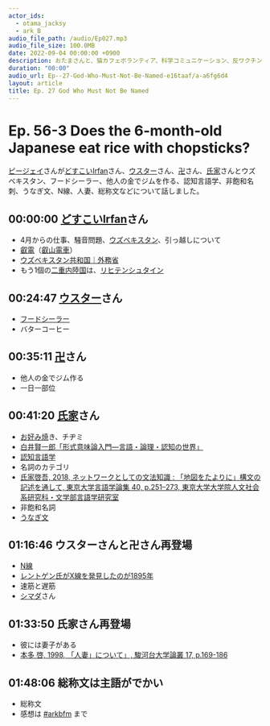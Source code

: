 ```yaml
---
actor_ids:
  - otama_jacksy
  - ark_B
audio_file_path: /audio/Ep027.mp3
audio_file_size: 100.0MB
date: 2022-09-04 00:00:00 +0900
description: おたまさんと、猫カフェボランティア、科学コミュニケーション、反ワクチン監視、ドラえもん、絶滅動物は蘇らせるべきか、ミッドサマー、保護猫のススメなどについて話しました。
duration: "00:00"
audio_url: Ep--27-God-Who-Must-Not-Be-Named-e16taaf/a-a6fg6d4
layout: article
title: Ep. 27 God Who Must Not Be Named
---
```


# Ep. 56-3 Does the 6-month-old Japanese eat rice with chopsticks?

[ピージェイ](https://twitter.com/xiPJ)さんが[どすこいIrfan](https://twitter.com/IRFDK)さん、[ウスター](http://ウスター)さん、[卍](https://twitter.com/manjimiya)さん、[氏家](https://twitter.com/kojinsathavasa)さんとウズベキスタン、フードシーラー、他人の金でジムを作る、認知言語学、非飽和名刺、うなぎ文、N線、人妻、総称文などについて話しました。

## 00:00:00 [どすこいIrfan](https://twitter.com/IRFDK)さん

* 4月からの仕事、騒音問題、[ウズベキスタン](http://d.hatena.ne.jp/keyword/%A5%A6%A5%BA%A5%D9%A5%AD%A5%B9%A5%BF%A5%F3)、引っ越しについて
* [叡電](http://d.hatena.ne.jp/keyword/%B1%C3%C5%C5)（[叡山電車](https://eizandensha.co.jp/)）
* [ウズベキスタン共和国｜外務省](https://www.mofa.go.jp/mofaj/area/uzbekistan/index.html)
* もう1個の[二重内陸国](https://ja.wikipedia.org/wiki/%E5%86%85%E9%99%B8%E5%9B%BD#%E4%BA%8C%E9%87%8D%E5%86%85%E9%99%B8%E5%9B%BD)は、[リヒテンシュタイン](http://d.hatena.ne.jp/keyword/%A5%EA%A5%D2%A5%C6%A5%F3%A5%B7%A5%E5%A5%BF%A5%A4%A5%F3)

## 00:24:47 [ウスター](https://twitter.com/Weisweiler)さん

* [フードシーラー](https://amzn.to/3IVh4km)
* バターコーヒー

## 00:35:11 [卍](https://twitter.com/manjimiya)さん

* 他人の金でジム作る
* 一日一部位

## 00:41:20 [氏家](https://twitter.com/kojinsathavasa)さん

* [お好み焼](http://d.hatena.ne.jp/keyword/%A4%AA%B9%A5%A4%DF%BE%C6)き、チヂミ
* [白井賢一郎「形式意味論入門―言語・論理・認知の世界」](https://www.amazon.co.jp/dp/4782800037)
* [認知言語学](https://ja.wikipedia.org/wiki/%E8%AA%8D%E7%9F%A5%E8%A8%80%E8%AA%9E%E5%AD%A6)
* 名詞のカテゴリ
* [氏家啓吾, 2018, ネットワークとしての文法知識 : 「地図をたよりに」構文の記述を通して, 東京大学言語学論集 40, p.251–273, 東京大学大学院人文社会系研究科・文学部言語学研究室](https://repository.dl.itc.u-tokyo.ac.jp/records/51190#/)
* 非飽和名詞
* [うなぎ文](https://www.nihongo-appliedlinguistics.net/wp/archives/9054)

## 01:16:46 ウスターさんと卍さん再登場

* [N線](https://ja.wikipedia.org/wiki/N%E7%B7%9A)
* [レントゲン氏がX線を発見したのが1895年](https://twitter.com/Weisweiler/status/1508823767627157506)
* 速筋と遅筋
* [シマダ](https://twitter.com/_buumm)さん

## 01:33:50 氏家さん再登場

* 彼には妻子がある
* [本多 啓, 1998, 「人妻」について」, 駿河台大学論叢 17, p.169-186](http://akirahonda.no.coocan.jp/index2.html)

## 01:48:06 総称文は主語がでかい

* 総称文
* 感想は [#arkbfm](https://twitter.com/hashtag/arkbfm) まで